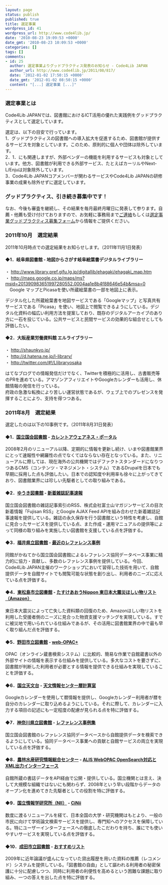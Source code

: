 ```yaml
---
layout: page
status: publish
published: true
title: 選定事業
wordpress_id: 41
wordpress_url: http://www.code4lib.jp/
date: '2010-08-23 19:09:53 +0000'
date_gmt: '2010-08-23 10:09:53 +0000'
categories: []
tags: []
comments:
- id: 25
  author: 選定事業よりグッドプラクティス発表のお知らせ - Code4Lib JAPAN
  author_url: http://www.code4lib.jp/2011/08/817/
  date: '2012-01-02 17:50:15 +0000'
  date_gmt: '2012-01-02 08:50:15 +0000'
  content: "[...] 選定事業 [...]"
---
```

<h3>選定事業とは</h3>
<p>Code4Lib JAPANでは、図書館におけるICT活用の優れた実践例をグッドプラクティスとして選定しています。</p>
<p>選定は、以下の目安で行っています。<br />
1．グッドプラクティスの図書館への導入拡大を促進するため、図書館が提供するサービスを対象としています。このため、原則的に個人や団体は除外しています。<br />
2．1．にも関連しますが、外部ベンダーの機能を利用するサービスも対象としています。他方、図書館が利用できる外部サービス、たとえばカーリルやNext-L/Enjuは対象除外しています。<br />
3．Code4Lib JAPANコアメンバーが関わるサービスやCode4Lib JAPANの研修事業の成果も除外せずに選定しています。</p>
<h3>グッドプラクティス、引き続き募集中です！</h3>
<p>なお、今後も審査を継続し、その結果を毎月最終月曜日に発表して参ります。自薦・他薦も受け付けておりますので、お気軽に事務局まで<a href="http://www.code4lib.jp/contact/">ご連絡</a>もしくは<a href="http://bit.ly/c4ljp-select">選定事業グッドプラクティス募集フォーム</a>から情報をご提供ください。</p>
<h3>2011年10月　選定結果</h3>
<p>2011年10月時点での選定結果をお知らせします。（2011年11月1日発表）<!--more--></p>
<h4>◆1．岐阜県図書館 - 地図からさがす岐阜絵葉書デジタルライブラリー</h4>
<p>・ <a href="http://www.library.pref.gifu.lg.jp/digitallib/ehagaki/ehagaki_map.htm">http://www.library.pref.gifu.lg.jp/digitallib/ehagaki/ehagaki_map.htm</a><br />
・ <a href="http://maps.google.co.jp/maps/ms?msid=201390983651997280552.0004aa1e8b4f88646e54b&msa=0">http://maps.google.co.jp/maps/ms?msid=201390983651997280552.0004aa1e8b4f88646e54b&msa=0</a><br />
　Google マップとPicasaを使い所蔵絵葉書の一部を地図上に表示。</p>
<p>デジタル化した所蔵絵葉書を地図サービスである「Googleマップ」と写真共有サービスである「Picasa」を使い、地図上で閲覧できるようにしている。デジタル化資料の幅広い利用方法を提案しており、既存のデジタルアーカイブのあり方に一石を投じている。公共サービスと民間サービスの効果的な組合せとしても評価したい。</p>
<h4>◆2．大阪産業労働資料館 エルライブラリー</h4>
<p>・ <a href="http://shaunkyo.jp/ ">http://shaunkyo.jp/ </a><br />
・ <a href="http://d.hatena.ne.jp/l-library/">http://d.hatena.ne.jp/l-library/</a><br />
・ <a href="http://twitter.com/#!/Llibraryosaka">http://twitter.com/#!/Llibraryosaka</a></p>
<p>はてなブログでの情報発信だけでなく、Twitterを積極的に活用し、古書販売等のPRを進めている。アマゾンアフィリエイトやGoogleカレンダーも活用し、休館情報の発信を行っている。<br />
府政の急激な転換により苦しい運営状態であるが、ウェブ上でのプレゼンスを発揮することにより、支持を得つつある。</p>
<h3>2011年8月　選定結果</h3>
<p>選定したのは以下の10事例です。（2011年8月31日発表）</p>
<h4>◆1．<a href="http://www.ndl.go.jp/">国立国会図書館</a> - <a href="http://current.ndl.go.jp/">カレントアウェアネス・ポータル</a></h4>
<p>2008年2月のリニューアル以降、定期的に情報を更新し続け、いまや図書館業界にとって速報性や網羅性の点でなくてはならない存在となっている。また、リニューアルに際しては、現在海外の公共機関ではデファクトスタンダードになりつつあるCMS（コンテンツ・マネジメント・システム）であるDrupalを日本でも早期に採用した点も評価したい。日本での認知度や利用率も徐々に上がってきており、図書館業界には珍しい先駆者としての取り組みである。</p>
<h4>◆2．<a href="http://lib-yuki.city.yuki.lg.jp/">ゆうき図書館</a> - <a href="http://lib-yuki.city.yuki.lg.jp/room_ad/sokuhou-blog.html">新着雑誌記事速報</a></h4>
<p>国立国会図書館の雑誌記事索引のRSS、株式会社富士山マガジンサービスの目次新着情報「Fujisan RSS」とGoogle AJAX Feed APIを組み合わせた新着雑誌記事速報を提供している。雑誌の永久保存を行う図書館という特性を考慮し、自館に見合ったサービスを提供している点、また作成・運用マニュアルの提供等によって同様の取り組みを実施したい図書館を支援している点を評価する。</p>
<h4>◆3．<a href="http://www.library.pref.fukui.jp/">福井県立図書館</a> - <a href="http://www.library.pref.fukui.jp/reference/reference_top.html#jirei">最近のレファレンス事例</a></h4>
<p>同館がかねてから国立国会図書館によるレファレンス協同データベース事業に精力的に協力・貢献し、多数のレファレンス事例を提供している。今回、Code4Lib JAPAN主催のワークショップにおいて習得した技術を用いて、自館提供データを自館サイトでも閲覧可能な状態を創り出し、利用者のニーズに応えている点を評価する。</p>
<h4>◆4．<a href="http://library.city.higashimatsushima.miyagi.jp/docshp/">東松島市立図書館</a> - <a href="http://www.amazon.co.jp/wishlist/2PZIMTSXH8VUO">たすけあおうNippon 東日本大震災ほしい物リスト（Amazon）</a></h4>
<p>東日本大震災によって亡失した資料類の回復のため、Amazonほしい物リストを利用した受援者側のニーズに見合った物資支援マッチングを実現している。すでに被災地で用いられている仕組みであるが、その活用に図書館業界の中で最も早く取り組んだ点を評価する。</p>
<h4>◆5．<a href="http://www.library-noda.jp/">野田市立図書館</a> - <a href="http://www.library-noda.jp/OPP0100">web-OPAC+</a></h4>
<p>OPAC（オンライン蔵書検索システム）に比較的、簡易な作業で自館蔵書以外の外部サイトの情報を表示する仕組みを提供している。多大なコストを要さずに、図書館が判断した利用者が必要とする情報を提供できる仕組みを実現していることを評価する。</p>
<h4>◆6．<a href="http://www.nao.ac.jp/">国立天文台</a> - <a href="http://www.nao.ac.jp/koyomi/">天文情報センター暦計算室</a></h4>
<p>Googleカレンダーを使用して暦情報を提供し、Googleカレンダー利用者が暦を自分のカレンダーに取り込めるようにしている。それに際して、カレンダーに入力する項目の記述にも一定程度の配慮が見られる点を特に評価する。</p>
<h4>◆7．<a href="http://www.klnet.pref.kanagawa.jp/">神奈川県立図書館</a> - <a href="http://www.klnet.pref.kanagawa.jp/common/ref_data.htm">レファレンス事例集</a></h4>
<p>国立国会図書館のレファレンス協同データベースから自館提供データを検索できるようにしている。協同データベース事業への貢献と自館サービスの両立を実現している点を評価する。</p>
<h4>◆8．<a href="http://ss.cc.affrc.go.jp/ric/home.html">農林水産研究情報総合センター</a> - <a href="http://library.affrc.go.jp/API/">ALIS WebOPAC OpenSearch対応とXML出力インターフェース</a></h4>
<p>自館所蔵の書誌データをAPI経由で公開・提供している。国立機関とは言え、決して大規模な組織ではないにも関わらず、2008年という早い段階からデータのオープン化を進めてきた先駆者としての役割を特に評価する。</p>
<h4>◆9．<a href="http://www.nii.ac.jp/">国立情報学研究所（NII）</a> - <a href="http://ci.nii.ac.jp/">CiNii</a></h4>
<p>数度に渡るリニューアルを経て、日本全国の大学・研究機関はもとより、一般の市民に向けて学術論文検索サービスを提供し、専門知へのアクセスを保障している。特にユーザーインターフェースへの徹底したこだわりを持ち、誰にでも使いやすいサービスを実現している点を評価する。</p>
<h4>◆10．<a href="http://www.library.narita.chiba.jp/news/2009/n-20090627_recommendation.html">成田市立図書館</a> - <a href="http://www.library.narita.chiba.jp/">おすすめリスト</a></h4>
<p>2009年に近年論議が盛んになっていた貸出履歴を用いた資料の推薦（レコメンド）システムを提供している。「図書館の自由」として謳われる利用者の秘密保護に十分に配慮しつつ、同時に利用者の利便性を高めるという困難な課題に取り組み、一つの答えを出した点を特に評価する。</p>
